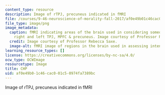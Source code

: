 ```yaml
---
content_type: resource
description: Image of rTPJ, precuneus indicated in fMRI
file: /courses/9-46-neuroscience-of-morality-fall-2017/af0e49b01c46cac001c50974fa7389bc_MIT9_46F17_chp.png
file_type: image/png
image_metadata:
  caption: fMRI indicating areas of the brain used in considering someone's intentions;
    right and left TPJ, MPFC & precuneus. Image courtesy of Professor Rebecca Saxe.
  credit: Image courtesy of Professor Rebecca Saxe.
  image-alt: fMRI image of regions in the brain used in assessing intent.
learning_resource_types: []
license: https://creativecommons.org/licenses/by-nc-sa/4.0/
ocw_type: OCWImage
resourcetype: Image
title: CHP
uid: af0e49b0-1c46-cac0-01c5-0974fa7389bc
---
```

Image of rTPJ, precuneus indicated in fMRI
